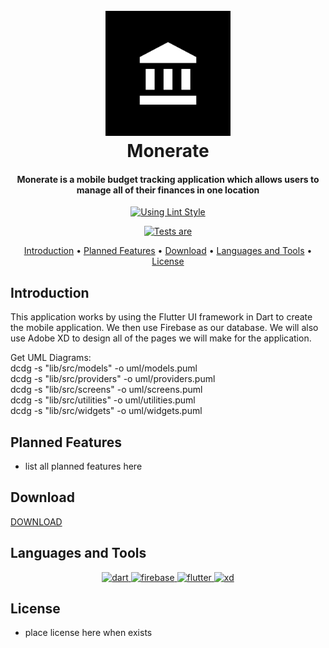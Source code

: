<h1 align="center">
  <br>
  <a href="https://github.com/k5924/Monerate"><img src="https://github.com/k5924/Monerate/blob/master/assets/images/Icon.png?raw=true" alt="Monerate" width="200"></a>
  <br>
  Monerate
  <br>
</h1>

<h4 align="center">Monerate is a mobile budget tracking application which allows users to manage all of their finances in one location</h4>


<div align="center">
    <a href="https://pub.dev/packages/lint">
        <img alt="Using Lint Style" src="https://img.shields.io/badge/style-lint-4BC0F5.svg">
    </a>

    
[![Tests are](https://github.com/k5924/Monerate/actions/workflows/release-drafter.yml/badge.svg)](https://github.com/k5924/Monerate/actions/workflows/release-drafter.yml)
</div>

<p align="center">
  <a href="#introduction">Introduction</a> •
  <a href="#planned-features">Planned Features</a> •
  <a href="#download">Download</a> •
  <a href="#languages-and-tools">Languages and Tools</a> •
  <a href="#license">License</a>
</p>

## Introduction

This application works by using the Flutter UI framework in Dart to create the mobile application. We then use Firebase as our database. We will also use Adobe XD to design all of the pages we will make for the application.

Get UML Diagrams:</br>
dcdg -s "lib/src/models" -o uml/models.puml</br>
dcdg -s "lib/src/providers" -o uml/providers.puml</br>
dcdg -s "lib/src/screens" -o uml/screens.puml</br>
dcdg -s "lib/src/utilities" -o uml/utilities.puml</br>
dcdg -s "lib/src/widgets" -o uml/widgets.puml</br>


## Planned Features

- list all planned features here

## Download

[DOWNLOAD](https://github.com/k5924/Monerate/releases/latest)

## Languages and Tools

<p align="center"> <a href="https://dart.dev" target="_blank" rel="noreferrer"> <img src="https://www.vectorlogo.zone/logos/dartlang/dartlang-icon.svg" alt="dart" width="40" height="40"/> </a> <a href="https://firebase.google.com/" target="_blank" rel="noreferrer"> <img src="https://www.vectorlogo.zone/logos/firebase/firebase-icon.svg" alt="firebase" width="40" height="40"/> </a> <a href="https://flutter.dev" target="_blank" rel="noreferrer"> <img src="https://www.vectorlogo.zone/logos/flutterio/flutterio-icon.svg" alt="flutter" width="40" height="40"/> </a> <a href="https://www.adobe.com/products/xd.html" target="_blank" rel="noreferrer"> <img src="https://cdn.worldvectorlogo.com/logos/adobe-xd.svg" alt="xd" width="40" height="40"/> </a> </p>

## License

- place license here when exists


